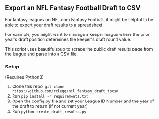## Export an NFL Fantasy Football Draft to CSV

For fantasy leagues on NFL.com Fantasy Football, it might be helpful to be able to export your draft results to a spreadsheet.

For example, you might want to manage a keeper league where the prior year's draft position determines the keeper's draft round value.

This script uses beautifulsoup to scrape the public draft results page from the league and parse into a CSV file.

### Setup
(Requires Python3)

1. Clone this repo:
`git clone https://github.com/rclegg/nfl_fantasy_draft_tocsv`
2. Run `pip install -r requirements.txt`
3. Open the config.py file and set your League ID Number and the year of the draft to return (if not current year)
4. Run `python create_draft_results.py`

